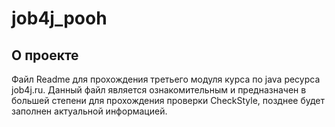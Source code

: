# job4j_pooh

## О проекте

Файл Readme для прохождения третьего модуля курса по java ресурса job4j.ru.
Данный файл является ознакомительным и предназначен в большей степени для прохождения проверки CheckStyle, позднее будет заполнен актуальной информацией.